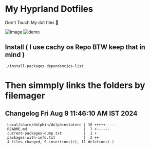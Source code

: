 # My Hyprland Dotfiles
  Don't Touch My dot files 🙂
 

  ![image](https://github.com/ALEX5402/dotfiles/assets/76860596/2fbe6020-4d76-4cf7-b052-58ff43cda405)
  ![demo](https://github.com/ALEX5402/dotfiles/assets/76860596/ff68bba7-e8da-49d3-a716-3ed3d73cfc25)

## Install ( I use cachy os Repo BTW keep that in mind )
``` ./install-packages dependencies-list ```

# Then simmply links the folders by filemager
 
## Changelog Fri Aug  9 11:46:10 AM IST 2024
```
 Local/share/dolphin/dolphinstaterc | 10 +++++-----
 README.md                          |  7 +------
 current-packages-dump.txt          |  1 +
 packages-with-info.txt             |  2 ++
 4 files changed, 9 insertions(+), 11 deletions(-)
```
 
